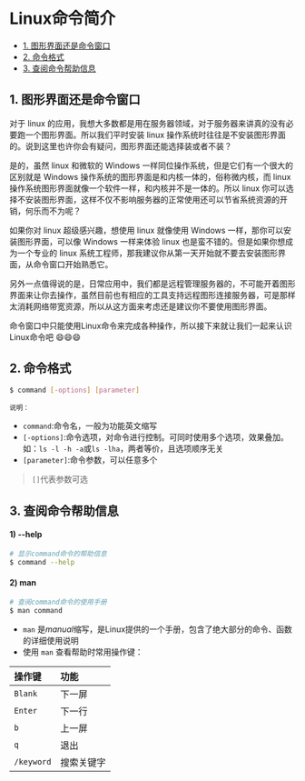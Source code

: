 # Linux命令简介

* [1. 图形界面还是命令窗口](#1-图形界面还是命令窗口)
* [2. 命令格式](#2-命令格式)
* [3. 查阅命令帮助信息](#3-查阅命令帮助信息)


## 1. 图形界面还是命令窗口
对于 linux 的应用，我想大多数都是用在服务器领域，对于服务器来讲真的没有必要跑一个图形界面。所以我们平时安装 linux 操作系统时往往是不安装图形界面的。说到这里也许你会有疑问，图形界面还能选择装或者不装？

是的，虽然 linux 和微软的 Windows 一样同位操作系统，但是它们有一个很大的区别就是 Windows 操作系统的图形界面是和内核一体的，俗称微内核，而 linux 操作系统图形界面就像一个软件一样，和内核并不是一体的。所以 linux 你可以选择不安装图形界面，这样不仅不影响服务器的正常使用还可以节省系统资源的开销，何乐而不为呢？

如果你对 linux 超级感兴趣，想使用 linux 就像使用 Windows 一样，那你可以安装图形界面，可以像 Windows 一样来体验 linux 也是蛮不错的。但是如果你想成为一个专业的 linux 系统工程师，那我建议你从第一天开始就不要去安装图形界面，从命令窗口开始熟悉它。

另外一点值得说的是，日常应用中，我们都是远程管理服务器的，不可能开着图形界面来让你去操作，虽然目前也有相应的工具支持远程图形连接服务器，可是那样太消耗网络带宽资源，所以从这方面来考虑还是建议你不要使用图形界面。

命令窗口中只能使用Linux命令来完成各种操作，所以接下来就让我们一起来认识Linux命令吧 😄😄😄

## 2. 命令格式
```sh
$ command [-options] [parameter]
```
<small>说明：</small>
* `command`:命令名，一般为功能英文缩写
* `[-options]`:命令选项，对命令进行控制。可同时使用多个选项，效果叠加。<br/>如：`ls -l -h -a`或`ls -lha`，两者等价，且选项顺序无关
* `[parameter]`:命令参数，可以任意多个

>`[]`代表参数可选

## 3. 查阅命令帮助信息
#### 1) --help
```sh
# 显示command命令的帮助信息
$ command --help
```
#### 2) man
```sh
# 查阅command命令的使用手册
$ man command
```
* `man` 是*manual*缩写，是Linux提供的一个手册，包含了绝大部分的命令、函数的详细使用说明
* 使用 `man` 查看帮助时常用操作键：

|操作键|功能|
|:-|:-|
|`Blank`|下一屏|
|`Enter`|下一行|
|`b`|上一屏|
|`q`|退出|
|`/keyword`|搜索关键字|